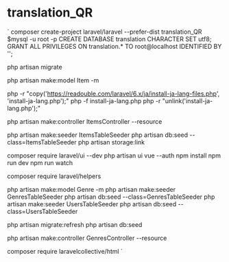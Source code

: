 # translation_QR

`
composer create-project laravel/laravel --prefer-dist translation_QR
$mysql -u root -p
CREATE DATABASE translation CHARACTER SET utf8;
GRANT ALL PRIVILEGES ON translation.* TO root@localhost IDENTIFIED BY '';

php artisan migrate


php artisan make:model Item -m

php -r "copy('https://readouble.com/laravel/6.x/ja/install-ja-lang-files.php', 'install-ja-lang.php');"
php -f install-ja-lang.php
php -r "unlink('install-ja-lang.php');"


php artisan make:controller ItemsController --resource

php artisan make:seeder ItemsTableSeeder
php artisan db:seed --class=ItemsTableSeeder
php artisan storage:link


composer require laravel/ui --dev
php artisan ui vue --auth
npm install
npm run dev
npm run watch


composer require laravel/helpers


php artisan make:model Genre -m
php artisan make:seeder GenresTableSeeder
php artisan db:seed --class=GenresTableSeeder
php artisan make:seeder UsersTableSeeder
php artisan db:seed --class=UsersTableSeeder

php artisan migrate:refresh
php artisan db:seed


php artisan make:controller GenresController --resource


composer require laravelcollective/html
`